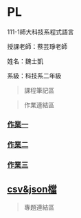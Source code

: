 # PL

111-1師大科技系程式語言

授課老師：蔡芸琤老師

姓名：魏士凱

系級：科技系二年級

>課程筆記區

>作業連結區

### [作業一](https://github.com/ShihKaiWei/PL/blob/main/HW1/HW1.ipynb)

### [作業二](https://github.com/ShihKaiWei/PL/blob/main/HW2/HW2.ipynb)

### [作業三](https://github.com/ShihKaiWei/PL/blob/main/HW3/HW3.ipynb)
## [csv&json檔]()

>專題連結區
